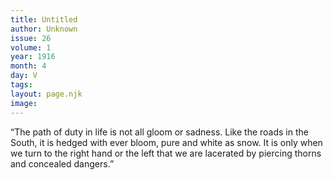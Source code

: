 ```yaml
---
title: Untitled
author: Unknown
issue: 26
volume: 1
year: 1916
month: 4
day: V
tags:
layout: page.njk
image:
---
```

“The path of duty in life is not all gloom or sadness. Like the roads in the South, it is hedged with ever bloom, pure and white as snow. It is only when we turn to the right hand or the left that we are lacerated by piercing thorns and concealed dangers.” 

